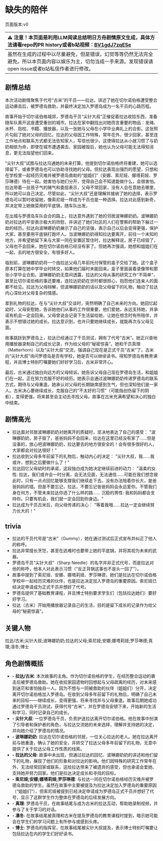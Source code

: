 # 缺失的陪伴
页面版本:v0
 

| :warning: 注意！本页面是利用LLM阅读总结明日方舟剧情原文生成，具体方法请看repo的PR history或者b站视频：[BV1gdJ7zqESe](https://www.bilibili.com/video/BV1gdJ7zqESe/)         |
|:----------------------------|
| 虽然在生成的过程中以尽量避免，但是错误，幻觉等等仍然无法完全避免。所以本页面内容以娱乐为主，切勿当成一手来源。发现错误请open issue或者b站私信作者进行修改。|



## 剧情总结
本次活动剧情聚焦于代号“古米”的干员——拉达，讲述了她在切尔诺伯格遭受整合运动袭击后，被罗德岛救助，并最终决定加入罗德岛成为一名干员的心路历程。

故事开始于切尔诺伯格城郊，罗德岛干员“尖针大叔”正催促着拉达收拾东西，准备随车队离开这座遭受重创的城市。拉达在家中翻找出对她而言重要的物品：发绳、水杯、抱枕、书籍、播放器，以及一张她与父母在小学毕业典礼上的合影。这张照片勾起了她对父母的回忆。拉达的父母因工作特殊，常年在外，很少回家，甚至连工作地点和联系方式都无法告知家人，写信也很少。这使得拉达从小就习惯了与奶奶相依为命，即使在城市遭遇袭击、家园被毁后，她也认为父母可能无法得知消息，更无法指望他们回来。

“尖针大叔”试图与拉达沟通她的未来打算。他提到切尔诺伯格终将重建，她可以选择留下，或者罗德岛也可以协助寻找她的父母。但拉达表现出强烈的愿望，只想和在学校里一起经历灾难并被罗德岛救助的“姐姐们”（安娜、索尼娅、娜塔莉娅、罗莎琳德）待在一起。她害怕与她们分开，觉得自己会不知道能做什么，会很害怕。拉达带着一丝孩子气的赌气和委屈表示，父母不常回家，没有人会在意她去哪里，所以她可以自己决定。尽管如此，“尖针大叔”还是理解并接纳了她的选择，表示罗德岛可以暂时收留她，像索尼娅一样成为干员也是一种选择。拉达对此感到新奇，并决定带上她做菜用的平底锅，随车队出发。

在出城与罗德岛车队会合的路上，拉达意外遇到了她的邻居波琳娜奶奶。波琳娜奶奶对拉达的平安表示极大的欣慰，并讲述了她们社区的人们在警察的帮助下躲过一劫的经历。拉达向波琳娜奶奶展示了自己的坚强，表示自己以后会变得更强，保护大家，甚至要用平底锅打跑坏人。当波琳娜奶奶得知拉达要离开，前往一个未知的地方，并希望她留下来与大家一同在安置区暂住时，拉达解释说，房子已经毁了，父母也不会回来，她在切尔诺伯格已经没有家了。但她再次强调，她想和姐姐们在一起，去的地方很安全，有很多好人。

临别前，波琳娜奶奶将一个由拉达父母几年前托付保管的盒子交给了她。这个盒子原本打算在她中学毕业时转交，如果他们届时未能回来。盒子里面装着录像带和那张小学毕业合影。波琳娜奶奶无意间透露，拉达的父母从事的研究工作“不简单”，甚至比切尔诺伯格的事还要难，连拉达奶奶在世时都很担心，抱怨他们连亲人的面都不给见。拉达为父母辩解，但波琳娜奶奶的话以及父母留下的礼物，触动了拉达内心深处对父母复杂的情感。

拿到礼物的拉达，在与“尖针大叔”交谈时，突然明确了自己未来的方向。她回忆起幼时，父母安慰她，告诉她他们从事的工作很重要，他们爱她，永远支持她，并承诺有机会一定会回来。父母曾说会记录下生活留给她，让她在想念时有所陪伴，并表示不想错过她的成长。拉达意识到，也许只要她继续成长，就能再次与父母见面。

故事跳跃到罗德岛上，拉达已经通过了干员测试，拥有了代号“古米”。她正兴奋地用播放器录制自己的成长记录，作为给父母的“秘密惊喜”。她和干员真理（Matterhorn）以及“尖针大叔”交流，强调自己现在是正式干员“古米”了。古米向“尖针大叔”询问罗德岛是否有学校，她是否可以继续读书。得知罗德岛有教育课程，并且博士特别叮嘱要她们好好学习后，古米非常开心。

最后，古米通过独白向远方的父母倾诉。她告诉父母自己现在罗德岛生活，和姐姐们在一起，正在努力克服不好的经历。她表示会通过波琳娜奶奶传递罗德岛的联系方式，期待与父母重逢。她承认对父母的长期缺席感到生气，但也深知他们是一家人。古米决心要继续成长，克服自己的“不太好的习惯”（可能指创伤留下的阴影），变得更强，将来甚至会主动去寻找父母。故事在古米充满希望和决心的独白中结束。
## 剧情高光
- 拉达面对邻居波琳娜奶奶对她离开的质疑时，坚决地表达了自己的感受：
  "波琳娜奶奶，房子毁了，爸爸妈妈不会回来，拉达在这里已经没有家了......但是没事的，放心吧波琳娜奶奶，拉达要去的地方很安全的！会有很多很好的人，大家都会对拉达很好！"
- 拉达收到父母多年前留下的礼物后，触动内心的决定：
  "尖针大叔，我......我或许，想到之后要做什么了！"
- 拉达回忆父母幼时的承诺，这段独白成为她决定继续前进的动力：
  "温柔的女性: 拉达，我们或许会一时分离，会无法见面，无法通信......可能在我们想念彼此时，只有一点点回忆能够支撑我们继续走下去。没有办法陪着你长大，是爸爸妈妈的错。但是不要忘记，拉达，不要忘记爸爸妈妈会永远爱你。不管我们身在何方，不管未来拉达你选了什么样的路......
  沉稳的男性: 我和妈妈都会支持你。只要有机会，我们就一定会回到你身边。"
- 拉达成为干员古米后，向父母传递的决心：
  "等着我哦......拉达一定会继续努力长大的！"
## trivia
- 拉达的干员代号是“古米”（Gummy），她在通过测试后正式宣布并纠正了他人的称呼。
- 拉达非常擅长烹饪，甚至在逃难时也要带上她的平底锅，并将其视为未来的武器。
- 罗德岛干员“尖针大叔”（Sharp Needle）的名字并非正式代号，而是拉达对他的称呼，他本人对此表示习惯（“反正背锅这事也不是头一回了”）。
- 故事中提到了索尼娅、安娜、娜塔莉娅、罗莎琳德，她们是拉达在切尔诺伯格学校中一起经历灾难的伙伴，也是拉达决定加入罗德岛的重要原因。索尼娅已经决定申请成为正式干员并想好了代号。
- 罗德岛提供了基础教育课程，并且博士特别要求学生们（包括拉达她们）要好好学习。
- 拉达（古米）开始用播放器记录自己的生活，目的是留下成长的记录作为给父母的“秘密惊喜”。
## 关键人物
拉达/古米;尖针大叔;波琳娜奶奶;拉达的父母;索尼娅;安娜;娜塔莉娅;罗莎琳德;真理;凛冬;博士
## 角色剧情概括
-   **- 拉达/古米**: 本次故事的主角。作为切尔诺伯格的学生，在经历整合运动的袭击后被罗德岛救助。她在收拾家园遗物时回想起与父母疏离的经历，对未来感到迷茫和害怕独自一人。因为不想与一同被救助的伙伴（姐姐们）分开，决定离开切尔诺伯格加入罗德岛。在收到父母多年前留下的礼物后，明确了自己未来的目标——继续成长，变得更强，将来寻找并与父母重逢。故事后期她成功通过罗德岛干员测试，获得代号“古米”，并在罗德岛安顿下来，开始新的生活和学习，同时记录自己的成长。
-   **- 尖针大叔**: 一位罗德岛干员，负责护送拉达离开切尔诺伯格。他在故事中扮演了引导者和保护者的角色，与拉达交流她的未来选择，理解并支持她的决定，并向她介绍了罗德岛的情况。
-   **- 波琳娜奶奶**: 拉达在切尔诺伯格的邻居，一位关心拉达的老人。她在拉达离开前与她重逢，确认了她的安全，并转交了拉达父母多年前留下的礼物，无意中提供了关于拉达父母工作性质的线索。
-   **- 拉达的父母**: 故事中未出现，但通过拉达的回忆、波琳娜奶奶的讲述和他们留下的礼物，展现了他们的形象和对拉达的影响。他们因特殊的研究工作常年在外，无法经常回家或联系，这给拉达带来了被遗弃的感受，但也承诺会爱她、支持她并努力回家。他们是拉达决定成长和寻找的目标。
-   **- 索尼娅;安娜;娜塔莉娅;罗莎琳德**: 与拉达一同在切尔诺伯格经历灾难并被罗德岛救助的学生。虽然在故事中主要被提及为拉达决定加入罗德岛的重要原因（“姐姐们”），但索尼娅被提到已经决定申请成为罗德岛正式干员并想好了代号，显示了这群学生作为整体在罗德岛的后续发展方向。
-   **- 真理**: 罗德岛干员，在故事结尾与成为古米的拉达互动，帮助她录制视频，并参与了关于学习的对话。
-   **- 凛冬**: 在故事结尾被真理和古米在提及罗德岛的教育课程时提到，暗示她可能会在学生们的学习问题上有所参与或感到头疼。
-   **- 博士**: 罗德岛的指挥官，在故事结尾被尖针大叔提及，表示博士特别叮嘱要让包括拉达在内的学生们好好读书。